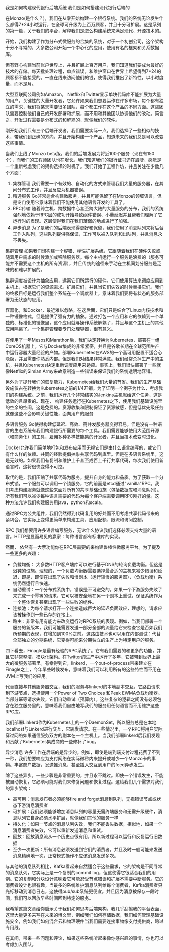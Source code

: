 我是如何构建现代银行后端系统
我们是如何搭建现代银行后端的

在Monzo(是什么？)，我们在从零开始构建一个银行系统。我们的系统无论发生什么都得7*24小时运行，在全球可升级为上百万顾客，并且十分可扩展。这是系列的第一篇，关于我们的平台，解释我们是怎么构建系统来满足现代、开源技术的。

开始，我们构建了作为分布式微服务的合集的系统，对于一个初创公司，这个架构十分不寻常的，大多数公司开始一个中心化的应用，使用有名的框架和关系数据库。

但有野心构建当前账户世界上，并且扩展上百万用户，我们知道我们要成为最好的技术的存储。每天批处理过程，单点错误，和维护窗口在世界上希望得到7*24的顾客都不能接受的。一直在线来访问他们的钱，使得我们推出了新特性，以小时度量，而不是月。

大型互联网公司例如Amazon， Netflix和Twitter显示单块代码库不能扩展为大量的用户，关键性的大量开发者，它允许如果我们想要运作在许多市场，每个都有独立的需求，我们将某天需要很多团队，每个都工作在这个产品的不同方面。这些团队需要控制他们自己的开发部署和扩展，而不用和其他团队协调他们的改动。简言之，开发过程需要是分布式的和解耦的，就像我们的软件。

刚开始我们只有三个后端开发者，我们需要实际一点。我们选择了一些相似的技术，带我们到正确的方向，并且开始构建一个产品，知道未来的我们总是可以改变这些事情。

当我们上线了Monzo beta版，我们的后端发展为将近100个服务（现在有150个），而我们的工程师团队也在增长。我们知道我们的银行证书迫在眉睫，感觉是一个重新考虑我们的架构选择的时机了。我们开始了工程作坊，并且关注在少数几个方面：

1. 集群管理
    我们需要一个有效的、自动化的方式来管理我们大量的服务器，在其间分布式工作，并且反应为机器错误。
2. 精通服务
    Go非常适合构建微服务，并且可能保留了在Monzo的领域语言，但是专门使用它意味着我们不能使用其他语言开发的工具了。
3. RPC传输
    随着跨主机、跨数据中心甚至跨大陆的大量服务的分布，我们的系统强烈地依赖于RPC层的成功开始导致组件错误、小量延迟并且帮我们理解了它运行时的表现。这层使得我们在我们薄弱的地点进行了加强。
4. 异步消息
    为了是我们的后端表现得更好和保留，我们使用了消息队列来将后台工作入队列，这些队列提供强保证，工作可以被入队列和出队列，并且消息永不丢失。

集群管理
如果我们想构建一个容错、弹性扩展系统，它跟随着我们在硬件失败或随着用户需求的时候添加或移除服务器。每个主机运行一个服务是浪费的（服务可能并不需要这个主机的所有资源），并且传统的途径来手动在主机间划分服务是乏味的和难以扩展的。

集群调度被设计为抽象应用，远离它们所运行的硬件。它们使用算法来调度应用到主机上，根据它们的资源需求。扩展它们，并且当它们失效的时候替换它们。我们的终极目标是运行我们整个系统在一个调度器上，意味着我们要将有状态的服务部署为无状态的应用。

容器化，和Docker，最近难以忽略。在这后面，它们只是结合了Linux内核技术和一种镜像格式，但是提供了强有力的抽象。通过打包一个应用和它的依赖到一个单独的、标准化的镜像里，这个应用就与操作系统解耦了，并且与这个主机上的其他应用隔离了。一个集群管理要专门处理容器，很有意义。

在使用了一年Mesos和Marathon后，我们决定转换为Kubernetes，部署在一组CoreOS机器上。它与Docker集成的非常紧密，并且是谷歌长期在全球范围生产中运行容器大量经验的产物。部署Kubernetes在AWS的一个高可用配置不适合心隐隐，并且需要你熟悉内部。但是我们对结果非常满意。我们经常杀掉生产中的主机，并且Kubernetes快速重新调度应用来适应。事实上，我们很快部署了一些就像Netflix的Simian Army来故意制造一些错误来保证我们的系统透明地容错。

另外为了提升我们的恢复能力，Kubernetes给我们大量的节省。我们的生产基础设施仅占在转换为Kubernetes之前的1/4开销。为了证明一个例子为什么，考虑我们的构建系统。之前，我们运行几个非常结实的Jenkins主机献给这个任务，这是低效的且昂贵的。现在， 构建任务运行在Kubernetes之下，使用我们基础设施里的空余的空间，这是免费的。资源收集和限制保证了资源敏感，但是低优先级任务就像这些不会影响关键性能，面向用户的服务

多语言服务
Go使得构建低延迟、高效、高并发服务器变得容易，但是没有一种语言的生态系统有我们构建银行所需要的每个工具。我们需要能够使用大范围开源（和商务化）的工具，雇佣多种多样技能集的开发者，并且当技术改变时进化。

Docker允许我们简单地打包和发布应用而无视它们是由什么语言编写的，或它们有什么样的依赖。共同的经验提倡抽象共享代码到库里。但是在多语言系统里，这是无效的。如果我们有复制和维护上千甚至成百上千行共享代码，每次我们使用新语言时，这将很快变得不可控。

取代的是，我们压缩了共享代码为服务，提升自身的能力和品质。为了获取一个分布式锁，一个服务可以调用一个锁服务，它的前面是etcd通过"vanilla"RPC。我们考虑构建服务就像这些来面对所有的共享基础设施（包括数据库和消息队列）。所有我们可以减少每种语言需要的代码为每个客户端需要调用RPC刚好的量。这种方法允许我们构建服务用java，python和scala。

通过RPC为公共组件，我们仍然得到代码复用的好处而不用考虑共享代码带来的紧耦合。它实际上变得更简单来构建工具，应用配额、限流和访问控制。

RPC
我们想要用许多语言编写服务，无论什么协议我们选择必须支持大量的语言。HTTP是显而易见的赢家：每种语言都有标准库的实现。

然而， 依然有一大票功能你在RPC层需要的来构建鲁棒性微服务平台。为了提及一些更多的兴趣：

* 负载均衡： 大多数HTTP客户端库可以进行基于DNS的轮询负载均衡。但这是迟钝的设施。理想的，一个负载均衡器需要选择最合适的主机来减少错误和延迟，即是，即使在出现了失败和慢副本（运行较慢的服务器），（负载均衡）系统仍然运行且快速。
* 自动重试：一个分布式系统中，错误是不可避免的。如果一个下游服务失败了来完成一个幂等的请求，它可以被安全地在另一个副本上重试，保证系统作为一个整体恢复甚至出现了一些失败的组件。
* 连接池：为每个请求打开一个连接造成巨大的延迟负面效应，理想的，请求应该被操作到一些已存的连接上。
* 路由：非常有用有能力来改变运行时RPC系统的表现。例如，当我们部署一个服务的新版本，我们可能需要发送一部分全部的流量给它来检查它是否如我们所预期的表现，在增加到100%之前。这路由技术也可以用在内部测试：代替全部独立的分期系统，它变得可能来分期独立的生产上为特定用户的服务。

四下看去，Finagle是最有经验的RPC系统了。它有我们需要的和更多的功能，并且它非常整洁，模块化架构。在Twitter的生产中运行了多年，它被带到世界上最大的微服务部署里。有幸得到它，linkerd，一个out-of-process带来建立在Finagle之上，今年早些时候发布，意味着我们可以利用所有的这些特性而不用在JVM上写我们的应用。

代替直接与其他服务器交互，我们的服务与linkerd的本地副本交互，它路由请求到下游节点，选择使用一个Power of Two Choices 和Peak EWMA负载均衡器。当部分幂等请求失败，它们自动重试（预算内）。这些复杂的逻辑之间没有必须包含在独立服务里的。意味着我们自由地写我们的服务用任何语言而不用维护这些RPC库。

我们部署Linkerd作为Kubernetes上的一个DaemonSet，所以服务总是在本地localhost与Linkerd进行交互，它转发请求。在一些情况里，一个RPC将用户实际穿过网络如果通信服务双方的副本在一个主机上。当我们部署linkerd后我们发现和贡献了Kubernetes集成商的一些修补了bug。

异步消息
许多工作在后端的是异步的。例如，即使是端到端支付过程花费了不到一秒，我们想要响应为支付网络在实际微秒内来提升或减少一个Monzo卡的事物。丰富商户数据，发送推消息，甚至插入交互到用户的feed异步发生。

除了这些异步，一些步骤是非常重要的，并且永不跳过。即使一个错误发生，不能被自动恢复，它必须可能对我们来修复问题和恢复过程。这给我们几个需求对我们的异步架构：

* 高可用：消息发布者必须能够fire and forget消息到队列，无视错误节点或状态下游消息消费者
* 可扩展：我们必须能够增加消息队列的容量无需终端服务和无需升级硬件，消息队列它自身必须水平扩展，就像我们其他的服务一样
* 持久化：如果一节点的消息队列失效，我们不能丢失数据，相似地，如果一个消息消费者失效，它可以重新发送消息和重试。
* 回放：回放消息流从一个历史点很有用，所以新过程可以运行和反复运行旧数据
* 至少一次更新：所有消息必须发送到它们的消费者，并且及时一般可能来发送消息精确地一次，正常模式操作不应该消息发送多次。

与其他的消息队列相比，Kafka看起来自然适合于这些需求，它的架构是不同寻常的消息队列，它实际上是一个复制的commit log，但这使得它很适合我们的用例。它的复制和分块设计意味着它可能忍受节点错误和扩展不需要中断服务。它的消费者设计也很有趣，当最多的系统维护消息队列给每个消费者，Kafka消费者只光标移动到消息日志，这使得pub/sub系统更便宜。并且因为消息被保存一段时间，我们可以回放早些时间回到特定的服务。

我希望这篇文章给你启示关于我们如何思考后端架构，我几乎刮擦我的平台表面，这里大量更多来写在未来的博文里，例如我们如何存储数据，我们如何管理基础设施安全，例如我们如何混合云和物理硬件当我们需要连接事物像支付提供商，跨过专用线。

在其间，带来一些问题和评论，如果这些系统听起来像你感兴趣的事情，你也可以考虑加入团队。
